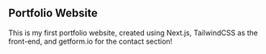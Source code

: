 ## Portfolio Website

This is my first portfolio website, created using Next.js, TailwindCSS as the front-end, and getform.io for the contact section!

